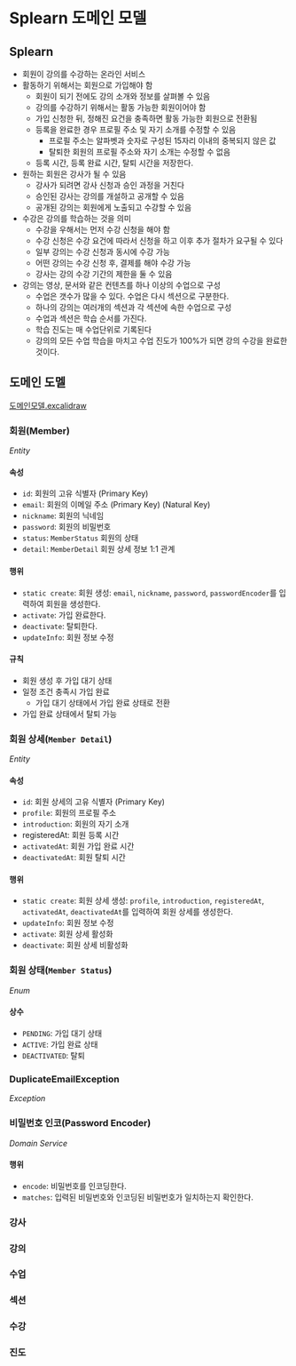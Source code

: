 # Splearn 도메인 모델

## Splearn

- 회원이 강의를 수강하는 온라인 서비스
- 활동하기 위해서는 회원으로 가입해야 함
    - 회원이 되기 전에도 강의 소개와 정보를 살펴볼 수 있음
    - 강의를 수강하기 위해서는 활동 가능한 회원이어야 함
    - 가입 신청한 뒤, 정해진 요건을 충족하면 활동 가능한 회원으로 전환됨
    - 등록을 완료한 경우 프로필 주소 및 자기 소개를 수정할 수 있음
      - 프로필 주소는 알파벳과 숫자로 구성된 15자리 이내의 중복되지 않은 값
      - 탈퇴한 회원의 프로필 주소와 자기 소개는 수정할 수 없음
    - 등록 시간, 등록 완료 시간, 탈퇴 시간을 저장한다.
- 원하는 회원은 강사가 될 수 있음
    - 강사가 되려면 강사 신청과 승인 과정을 거친다
    - 승인된 강사는 강의를 개설하고 공개할 수 있음
    - 공개된 강의는 회원에게 노출되고 수강할 수 있음
- 수강은 강의를 학습하는 것을 의미
    - 수강을 우해서는 먼저 수강 신청을 해야 함
    - 수강 신청은 수강 요건에 따라서 신청을 하고 이후 추가 절차가 요구될 수 있다
    - 일부 강의는 수강 신청과 동시에 수강 가능
    - 어떤 강의는 수강 신청 후, 결제를 해야 수강 가능
    - 강사는 강의 수강 기간의 제한을 둘 수 있음
- 강의는 영상, 문서와 같은 컨텐츠를 하나 이상의 수업으로 구성
    - 수업은 갯수가 많을 수 있다. 수업은 다시 섹션으로 구분한다.
    - 하나의 강의는 여러개의 섹션과 각 섹션에 속한 수업으로 구성
    - 수업과 섹션은 학습 순서를 가진다.
    - 학습 진도는 매 수업단위로 기록된다
    - 강의의 모든 수업 학습을 마치고 수업 진도가 100%가 되면 강의 수강을 완료한 것이다.

## 도메인 도멜
[도메인모델.excalidraw](%E1%84%83%E1%85%A9%E1%84%86%E1%85%A6%E1%84%8B%E1%85%B5%E1%86%AB%E1%84%86%E1%85%A9%E1%84%83%E1%85%A6%E1%86%AF.excalidraw)

### 회원(Member)
_Entity_
#### 속성
- `id`: 회원의 고유 식별자 (Primary Key)
- `email`: 회원의 이메일 주소 (Primary Key) (Natural Key)
- `nickname`: 회원의 닉네임
- `password`: 회원의 비밀번호
- `status`: `MemberStatus` 회원의 상태
- `detail`: `MemberDetail` 회원 상세 정보 1:1 관계
#### 행위
- `static create`: 회원 생성: `email`, `nickname`, `password`, `passwordEncoder`를 입력하여 회원을 생성한다.
- `activate`: 가입 완료한다.
- `deactivate`: 탈퇴한다.
- `updateInfo`: 회원 정보 수정
#### 규칙
- 회원 생성 후 가입 대기 상태
- 일정 조건 충족시 가입 완료
  - 가입 대기 상태에서 가입 완료 상태로 전환
- 가입 완료 상태에서 탈퇴 가능

### 회원 상세(`Member Detail`)
_Entity_
#### 속성
- `id`: 회원 상세의 고유 식별자 (Primary Key)
- `profile`: 회원의 프로필 주소
- `introduction`: 회원의 자기 소개
- registeredAt: 회원 등록 시간
- `activatedAt`: 회원 가입 완료 시간
- `deactivatedAt`: 회원 탈퇴 시간
#### 행위
- `static create`: 회원 상세 생성: `profile`, `introduction`, `registeredAt`, `activatedAt`, `deactivatedAt`를 입력하여 회원 상세를 생성한다.
- `updateInfo`: 회원 정보 수정
- `activate`: 회원 상세 활성화
- `deactivate`: 회원 상세 비활성화

### 회원 상태(`Member Status`)
_Enum_
#### 상수
- `PENDING`: 가입 대기 상태
- `ACTIVE`: 가입 완료 상태
- `DEACTIVATED`: 탈퇴

### DuplicateEmailException
_Exception_

### 비밀번호 인코(Password Encoder)
_Domain Service_
#### 행위
- `encode`: 비밀번호를 인코딩한다.
- `matches`: 입력된 비밀번호와 인코딩된 비밀번호가 일치하는지 확인한다.

### 강사

### 강의

### 수업

### 섹션

### 수강

### 진도
